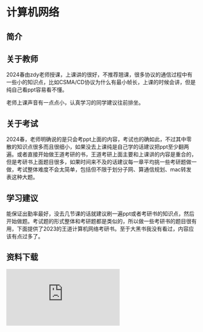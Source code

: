 
# 计算机网络

## 简介

## 关于教师

2024春由zdy老师授课，上课讲的很好，不推荐翘课，很多协议的通信过程中有一些小的知识点，比如CSMA/CD协议为什么有最小帧长，上课的时候会讲，但是纯自己看ppt容易看不懂。

老师上课声音有一点点小，认真学习的同学建议往前排坐。


## 关于考试

2024春，老师明确说的是只会考ppt上面的内容，考试也的确如此，不过其中零散的知识点很多而且很细小，如果没去上课纯是自己学的话建议把ppt至少翻两遍。或者直接开始做王道考研的书，王道考研上面主要和上课讲的内容是重合的，但是考研书上面题目很多，如果时间来不及的话建议每一章平均挑一些考研题做一做，考试整体难度不会太简单，包括但不限于划分子网、算通信规划、mac转发表这种大题。

## 学习建议

能保证出勤率最好，没去几节课的话就建议刷一遍ppt或者考研书的知识点，然后开始做题。考试题的形式整体和考研题都是类似的，所以做一些考研书的题目很有用，下面提供了2023的王道计算机网络考研书。至于大黑书我没有看过，内容应该有点过多了。

## 资料下载

![](https://gh.hitcs.cc/https://raw.githubusercontent.com/HIT-OpenCS/CS_Courses/main/公共课程/计算机网络/file.md ":include")
